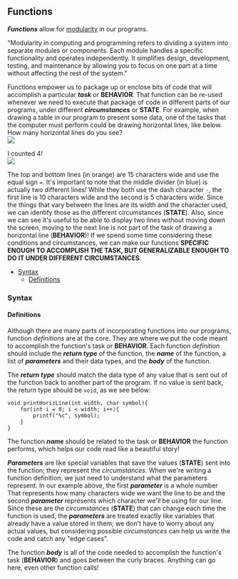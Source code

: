 <h2>Functions</h2>
<p><strong><em>Functions</em></strong> allow for <a href="https://www.lenovo.com/us/en/glossary/modularity/">modularity</a> in our programs.</p>
<p>
  "Modularity in computing and programming refers to dividing a system into separate modules or components. Each module handles a specific functionality and operates independently. It simplifies design, development, testing, and maintenance by allowing you to focus on one part at a time without affecting the rest of the system."
</p>
<p>
  Functions empower us to package up or enclose bits of code that will accomplish a particular <strong><em>task</em></strong> or <strong>BEHAVIOR</strong>. That function can be re-used whenever we need to execute that package of code in different parts of our programs, under different <strong><em>circumstances</em></strong> or <strong>STATE</strong>. For example, when drawing a table in our program to present some data, one of the tasks that the computer must perform could be drawing horizontal lines, like below. How many horizontal lines do you see?<br>
  <img src="https://github.com/user-attachments/assets/776dac77-a3a7-4ca5-accd-d52629d0b292">
</p>
<p>
  I counted 4!<br>
  <img src="https://github.com/user-attachments/assets/8a2766d6-a2c0-4877-816a-2b72ebdf81a9">
</p>
<p>
  The top and bottom lines (in orange) are 15 characters wide and use the equal sign <code>=</code>. It's important to note that the middle divider (in blue) is actually two different lines! While they both use the dash character <code>-</code>, the first line is 10 characters wide and the second is 5 characters wide. Since the things that vary between the lines are its width and the character used, we can identify those as the different circumstances (<strong>STATE</strong>). Also, since we can see it's useful to be able to display two lines without moving down the screen, moving to the next line is not part of the task of drawing a horizontal line (<strong>BEHAVIOR</strong>)! If we spend some time considering these conditions and circumstances, we can make our functions <strong>SPECIFIC ENOUGH TO ACCOMPLISH THE TASK, BUT GENERALIZABLE ENOUGH TO DO IT UNDER DIFFERENT CIRCUMSTANCES</strong>.
</p>
<ul>
    <li><a href="#syntax">Syntax</a>
    <ul><li><a href="#definition">Definitions</a></li><!--
        <li><a href="#call">Calls</a></li>
        <li><a href="#prototype">Prototypes</a></li></ul>
    </li>
    <li><a href="#behavior">Behavior</a>
    <ul><li><a href="#input">Parameters vs Arguments</a></li>
        <li><a href="#scope">Scope and Duration</a></li>
        <li><a href="#output">Returned Values</a></li></ul>
    </li>
    <li><a href="#metaphor">Metaphors</a></li>
    <ul><li><a href="#chapters">Like a Chapter Book</a></li></ul>-->
</ul></ul>
  
<h3><a name="syntax">Syntax</a></h3>
  <h4><a name="definition">Definitions</a></h4>
  <p>
    Although there are many parts of incorporating functions into our programs, function <em>definitions</em> are at the core. They are where we put the code meant to accomplish the function's task or <strong>BEHAVIOR</strong>. Each function <em>definition</em> should include the <strong><em>return type</em></strong> of the function, the <strong><em>name</em></strong> of the function, a list of <strong><em>parameters</em></strong> and their data types, and the <strong><em>body</em></strong> of the function.
  </p> 
  <p>
    The <strong><em>return type</em></strong> should match the data type of any value that is sent out of the function back to another part of the program. If no value is sent back, the return type should be <code>void</code>, as we see below:<br>
  <pre><code>void printHorizLine(int width, char symbol){
	for(int i = 0; i < width; i++){
		printf("%c", symbol);
	}
}</code></pre>
  </p>
  <p>
    The function <strong><em>name</em></strong> should be related to the task or <strong>BEHAVIOR</strong> the function performs, which helps our code read like a beautiful story!
  </p>
  <p>
    <strong><em>Parameters</em></strong> are like special variables that save the values (<strong>STATE</strong>) sent into the function; they represent the <em>circumstances</em>. When we're writing a function definition, we just need to understand what the parameters represent. In our example above, the first <strong><em>parameter</em></strong> is a whole number That represents how many characters wide we want the line to be and the second <strong><em>parameter</em></strong> represents which character we'll be using for our line. Since these are the <em>circumstances</em> (<strong>STATE</strong>) that can change each time the function is used, the <strong><em>parameters</em></strong> are treated exactly like variables that already have a value stored in them; we don't have to worry about any actual values, but considering possible <em>circumstances</em> can help us write the code and catch any "edge cases".
  </p>
  <p>
    The function <strong><em>body</em></strong> is all of the code needed to accomplish the function's task (<strong>BEHAVIOR</strong>) and goes between the curly braces. Anything can go here, even other function calls!
  </p>
<!--
  <h4><a name="call">Calls</a></h4>
  <h4><a name="prototype">Prototypes</a></h4>
<h3><a name="behavior">Behavior</a></h3>
  <h4><a name="input">Parameters vs Arguments</a></h4>
  <p>represent the "different circumstances"</p>
  <h4><a name="scope">Scope and Duration</a></h4>
  <h4><a name="output">Returned Values</a></h4>

<h3><a name="metaphor">Metaphors</a></h3>
  <h4><a name="chapters">Like a Chapter Book</a></h4>

[<a href="#note">1</a>]
<a name="note">1</a>. Explanation.<br>
-->
